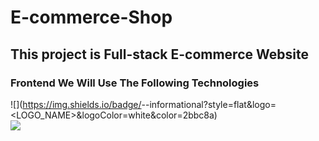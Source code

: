 # E-commerce-Shop
## This project is Full-stack E-commerce Website

<!-- # Hello, folks! <img src="https://raw.githubusercontent.com/MartinHeinz/MartinHeinz/master/wave.gif" width="30px"> -->

### Frontend We Will Use The Following Technologies <br>
![](https://img.shields.io/badge/<Html>-<Tailwind css>-informational?style=flat&logo=<LOGO_NAME>&logoColor=white&color=2bbc8a) <br>
![](https://img.shields.io/badge/<Javascript>-<node.js>-informational?style=flat&logo=<LOGO_NAME>&logoColor=white&color=2bbc8a)
